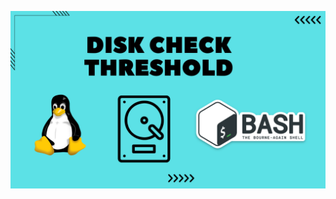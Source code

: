 ![image alt](https://github.com/AdhmAbdein/Disk-check-threshold/blob/2a8d6ea5f8a247ff448dcd68dba131928023f700/image.png)
